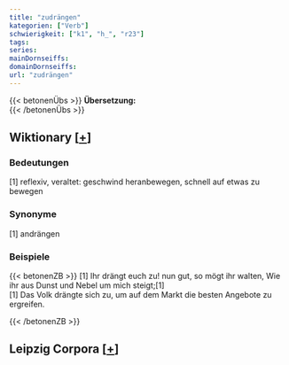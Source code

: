 ```yaml
---
title: "zudrängen"
kategorien: ["Verb"]
schwierigkeit: ["k1", "h_", "r23"]
tags:
series:
mainDornseiffs:
domainDornseiffs:
url: "zudrängen"
---
```


{{< betonenÜbs >}}
**Übersetzung:**  
{{< /betonenÜbs >}}

## Wiktionary [[+](https://de.wiktionary.org/wiki/zudrängen)]

### Bedeutungen
[1] reflexiv, veraltet: geschwind heranbewegen, schnell auf etwas zu bewegen  

### Synonyme
[1] andrängen  

### Beispiele
{{< betonenZB >}}
[1] Ihr drängt euch zu! nun gut, so mögt ihr walten, Wie ihr aus Dunst und Nebel um mich steigt;[1]  
[1] Das Volk drängte sich zu, um auf dem Markt die besten Angebote zu ergreifen.  

{{< /betonenZB >}}

## Leipzig Corpora [[+](https://corpora.uni-leipzig.de/en/res?word=zudrängen&corpusId=deu_newscrawl-public_2018)]

